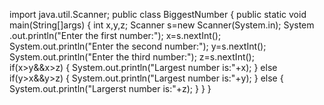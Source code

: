import java.util.Scanner;
public class BiggestNumber
{
   public static void main(String[]args)
    { 
      int x,y,z;
      Scanner s=new Scanner(System.in);
      System .out.println("Enter the first number:");
      x=s.nextInt();
      System.out.println("Enter the second number:");
      y=s.nextInt();
      System.out.println("Enter the third number:"); 
      z=s.nextInt();    
      if(x>y&&x>z)
      { 
       System.out.println("Largest number is:"+x);
      }
      else if(y>x&&y>z)
      { 
       System.out.println("Largest number is:"+y);
      }
      else
      { 
       System.out.println("Largerst number is:"+z);
      }
     } 
   }
